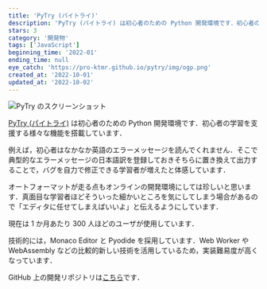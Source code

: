 ```yaml
---
title: 'PyTry (パイトライ)'
description: 'PyTry (パイトライ) は初心者のための Python 開発環境です．初心者の学習を支援する様々な機能を搭載しています．'
stars: 3
category: '開発物'
tags: ['JavaScript']
beginning_time: '2022-01'
ending_time: null
eye_catch: 'https://pro-ktmr.github.io/pytry/img/ogp.png'
created_at: '2022-10-01'
updated_at: '2022-10-02'
---
```


![PyTry のスクリーンショット](https://pro-ktmr.github.io/pytry/ogp.png)

[PyTry (パイトライ)](https://pro-ktmr.github.io/pytry/) は初心者のための Python 開発環境です．初心者の学習を支援する様々な機能を搭載しています．

例えば，初心者はなかなか英語のエラーメッセージを読んでくれません．そこで典型的なエラーメッセージの日本語訳を登録しておきそちらに置き換えて出力することで，バグを自力で修正できる学習者が増えたと体感しています．

オートフォーマットが走る点もオンラインの開発環境にしては珍しいと思います．真面目な学習者ほどそういった細かいところを気にしてしまう場合があるので「エディタに任せてしまえばいいよ」と伝えるようにしています．

現在は 1 か月あたり 300 人ほどのユーザが使用しています．

技術的には，Monaco Editor と Pyodide を採用しています．Web Worker や WebAssembly などの比較的新しい技術を活用しているため，実装難易度が高くなっています．

GitHub 上の開発リポジトリは[こちら](https://github.com/Pro-ktmr/pytry)です．
